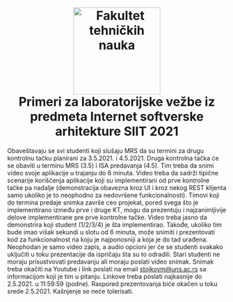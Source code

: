 <h1 align="center">
  <a name="logo" href="http://ftn.uns.ac.rs/691618389/fakultet-tehnickih-nauka"><img src="https://i.imgur.com/eBaobcQ.jpg" alt="Fakultet tehničkih nauka" width="200"></a>
  <br>
  Primeri za laboratorijske vežbe iz predmeta Internet softverske arhitekture SIIT 2021
</h1>

Obaveštavaju se svi studenti koji slušaju MRS da su termini za drugu kontrolnu tačku planirani za 3.5.2021. i 4.5.2021.
Druga kontrolna tačka će se obaviti u terminu MRS (3.5) i ISA predavanja (4.5).
Tim treba da snimi video svoje aplikacije u trajanju do 6 minuta. Video treba da sadrži tipične scenarije korišćenja aplikacije koji su implementirani od prve kontrolne tačke pa nadalje (demonstracija obavezna kroz UI i kroz nekog REST klijenta samo ukoliko je to neophodno za nedovršene funkcionalnosti).
Timovi koji do termina predaje snimka završe ceo projekat, pored svega što je implementirano između prve i druge KT, mogu da prezentuju i najzanimljivije delove implementirane pre prve kontrolne tačke.
Video treba jasno da demonstrira koji student (1/2/3/4) je šta implementirao.
Takođe, ukoliko tim bude imao višak sekundi u slotu od 6 minuta, može snimiti i prezentovati kod za funkcionalnost na koju je najponosniji a koja je do tad urađena. Neophodan je samo video zapis, a audio opcioni jer će se studenti svakako uključiti u toku prezentacije da ispričaju šta su to odradili.
Stari studenti ne moraju prisustvovati predavanju ali moraju poslati video snimak.
Snimak treba okačiti na Youtube i link poslati na email stojkovm@uns.ac.rs sa informacijom koji je tim u pitanju.
Linkove treba poslati najkasnije do 2.5.2021. u 11:59:59 (podne).
Raspored prezentovanja biće okačen u toku srede 2.5.2021.
Kašnjenje se neće tolerisati.
